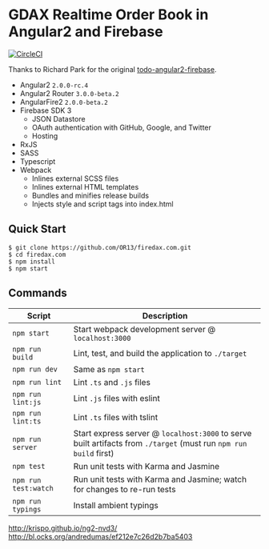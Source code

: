 

# GDAX Realtime Order Book in Angular2 and Firebase

[![CircleCI](https://circleci.com/gh/OR13/firedax.com.svg?style=shield&circle-token=a4772b0f3e0a6eff62abbda8e416cdca7a974552)](https://circleci.com/gh/OR13/firedax.com)

Thanks to Richard Park for the original [todo-angular2-firebase](https://github.com/r-park/todo-angular2-firebase).

- Angular2 `2.0.0-rc.4`
- Angular2 Router `3.0.0-beta.2`
- AngularFire2 `2.0.0-beta.2`
- Firebase SDK 3
  - JSON Datastore
  - OAuth authentication with GitHub, Google, and Twitter
  - Hosting
- RxJS
- SASS
- Typescript
- Webpack
  - Inlines external SCSS files
  - Inlines external HTML templates
  - Bundles and minifies release builds
  - Injects style and script tags into index.html

Quick Start
-----------

```shell
$ git clone https://github.com/OR13/firedax.com.git
$ cd firedax.com
$ npm install
$ npm start
```

Commands
--------

|Script|Description|
|---|---|
|`npm start`|Start webpack development server @ `localhost:3000`|
|`npm run build`|Lint, test, and build the application to `./target`|
|`npm run dev`|Same as `npm start`|
|`npm run lint`|Lint `.ts` and `.js` files|
|`npm run lint:js`|Lint `.js` files with eslint|
|`npm run lint:ts`|Lint `.ts` files with tslint|
|`npm run server`|Start express server @ `localhost:3000` to serve built artifacts from `./target` (must run `npm run build` first)|
|`npm test`|Run unit tests with Karma and Jasmine|
|`npm run test:watch`|Run unit tests with Karma and Jasmine; watch for changes to re-run tests|
|`npm run typings`|Install ambient typings|


http://krispo.github.io/ng2-nvd3/
http://bl.ocks.org/andredumas/ef212e7c26d2b7ba5403